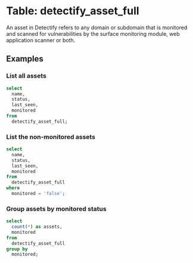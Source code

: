 # Table: detectify_asset_full

An asset in Detectify refers to any domain or subdomain that is monitored and scanned for vulnerabilities by the surface monitoring module, web application scanner or both.

## Examples

### List all assets

```sql
select
  name,
  status,
  last_seen,
  monitored
from
  detectify_asset_full;
```

### List the non-monitored assets

```sql
select
  name,
  status,
  last_seen,
  monitored
from
  detectify_asset_full
where
  monitored = 'false';
```

### Group assets by monitored status

```sql
select
  count(*) as assets,
  monitored
from
  detectify_asset_full
group by
  monitored;
```
